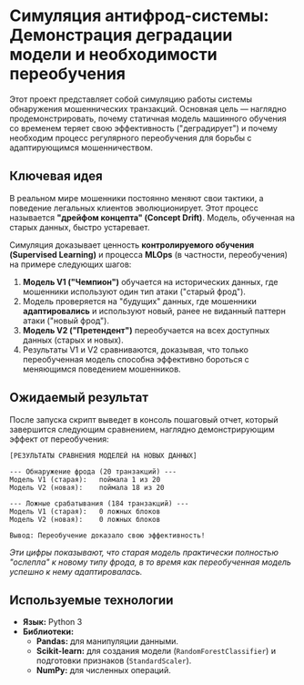 # Симуляция антифрод-системы: Демонстрация деградации модели и необходимости переобучения

Этот проект представляет собой симуляцию работы системы обнаружения мошеннических транзакций. Основная цель — наглядно продемонстрировать, почему статичная модель машинного обучения со временем теряет свою эффективность ("деградирует") и почему необходим процесс регулярного переобучения для борьбы с адаптирующимся мошенничеством.

## Ключевая идея

В реальном мире мошенники постоянно меняют свои тактики, а поведение легальных клиентов эволюционирует. Этот процесс называется **"дрейфом концепта" (Concept Drift)**. Модель, обученная на старых данных, быстро устаревает.

Симуляция доказывает ценность **контролируемого обучения (Supervised Learning)** и процесса **MLOps** (в частности, переобучения) на примере следующих шагов:
1.  **Модель V1 ("Чемпион")** обучается на исторических данных, где мошенники используют один тип атаки ("старый фрод").
2.  Модель проверяется на "будущих" данных, где мошенники **адаптировались** и используют новый, ранее не виданный паттерн атаки ("новый фрод").
3.  **Модель V2 ("Претендент")** переобучается на всех доступных данных (старых и новых).
4.  Результаты V1 и V2 сравниваются, доказывая, что только переобученная модель способна эффективно бороться с меняющимся поведением мошенников.

## Ожидаемый результат

После запуска скрипт выведет в консоль пошаговый отчет, который завершится следующим сравнением, наглядно демонстрирующим эффект от переобучения:

```
[РЕЗУЛЬТАТЫ СРАВНЕНИЯ МОДЕЛЕЙ НА НОВЫХ ДАННЫХ]

--- Обнаружение фрода (20 транзакций) ---
Модель V1 (старая):   поймала 1 из 20
Модель V2 (новая):    поймала 18 из 20

--- Ложные срабатывания (184 транзакций) ---
Модель V1 (старая):   0 ложных блоков
Модель V2 (новая):    0 ложных блоков

Вывод: Переобучение доказало свою эффективность!
```
*Эти цифры показывают, что старая модель практически полностью "ослепла" к новому типу фрода, в то время как переобученная модель успешно к нему адаптировалась.*

## Используемые технологии
- **Язык:** Python 3
- **Библиотеки:**
  - **Pandas:** для манипуляции данными.
  - **Scikit-learn:** для создания модели (`RandomForestClassifier`) и подготовки признаков (`StandardScaler`).
  - **NumPy:** для численных операций.

